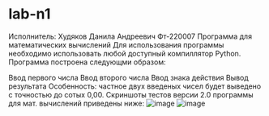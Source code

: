 # lab-n1
Исполнитель: Худяков Данила Андреевич Фт-220007
Программа для математических вычислений
Для использования программы необходимо использовать любой доступный компиллятор Python. Программа построена следующми образом:

Ввод первого числа
Ввод второго числа
Ввод знака действия
Вывод результата
Особенность: частное двух введеных чисел будет выведено с точностью до сотых 0,00.
Скриншоты тестов версии 2.0 программы для мат. вычислений приведены ниже:
![image](https://github.com/xXady/lab-n1/assets/102038515/c024b326-0635-4597-a46b-cb1f2d4eb8ec)
![image](https://github.com/xXady/lab-n1/assets/102038515/09043fd2-caa9-404c-ab73-1de58ab4637d)
